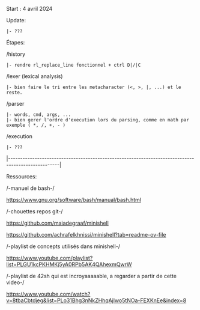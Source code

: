 Start : 4 avril 2024

Update:

    |- ???

Étapes:

/history
  
    |- rendre rl_replace_line fonctionnel + ctrl D|/|C

/lexer (lexical analysis)

    |- bien faire le tri entre les metacharacter (<, >, |, ...) et le reste.

/parser

    |- words, cmd, args, ...
    |- bien gerer l'ordre d'execution lors du parsing, comme en math par exemple ( *, /, +, - )

/execution

    |- ???

|---------------------------------------------------------------------------------------------------|

Ressources:

/-manuel de bash-/

https://www.gnu.org/software/bash/manual/bash.html

/-chouettes repos git-/

https://github.com/maiadegraaf/minishell

https://github.com/achrafelkhnissi/minishell?tab=readme-ov-file

/-playlist de concepts utilisés dans minishell-/

https://www.youtube.com/playlist?list=PLGU1kcPKHMKj5yA0RPb5AK4QAhexmQwrW

/-playlist de 42sh qui est incroyaaaaable, a regarder a partir de cette video-/

https://www.youtube.com/watch?v=8tbaCbtdjeg&list=PLo31Bhg3nNkZHhqAjlwo5tNOa-FEXKnEe&index=8
